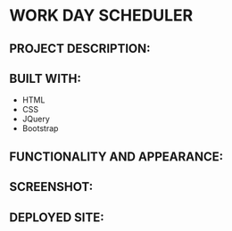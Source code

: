 # WORK DAY SCHEDULER

## PROJECT DESCRIPTION:

## BUILT WITH:
* HTML
* CSS
* JQuery
* Bootstrap

## FUNCTIONALITY AND APPEARANCE:


## SCREENSHOT:

## DEPLOYED SITE:
